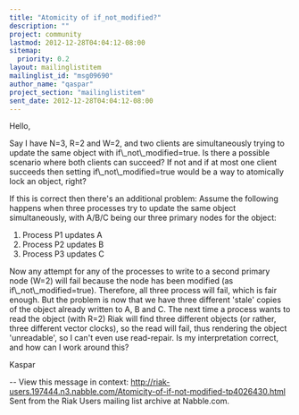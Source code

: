 ```yaml
---
title: "Atomicity of if_not_modified?"
description: ""
project: community
lastmod: 2012-12-28T04:04:12-08:00
sitemap:
  priority: 0.2
layout: mailinglistitem
mailinglist_id: "msg09690"
author_name: "qaspar"
project_section: "mailinglistitem"
sent_date: 2012-12-28T04:04:12-08:00
---
```



Hello,

Say I have N=3, R=2 and W=2, and two clients are simultaneously trying to
update the same object with if\\_not\\_modified=true. Is there a possible
scenario where both clients can succeed? If not and if at most one client
succeeds then setting if\\_not\\_modified=true would be a way to atomically lock
an object, right?

If this is correct then there's an additional problem: Assume the following
happens when three processes try to update the same object simultaneously,
with A/B/C being our three primary nodes for the object:
1. Process P1 updates A
2. Process P2 updates B
3. Process P3 updates C

Now any attempt for any of the processes to write to a second primary node
(W=2) will fail because the node has been modified (as
if\\_not\\_modified=true). Therefore, all three process will fail, which is fair
enough. But the problem is now that we have three different 'stale' copies
of the object already written to A, B and C. The next time a process wants
to read the object (with R=2) Riak will find three different objects (or
rather, three different vector clocks), so the read will fail, thus
rendering the object 'unreadable', so I can't even use read-repair. Is my
interpretation correct, and how can I work around this?

Kaspar


--
View this message in context: 
http://riak-users.197444.n3.nabble.com/Atomicity-of-if-not-modified-tp4026430.html
Sent from the Riak Users mailing list archive at Nabble.com.

